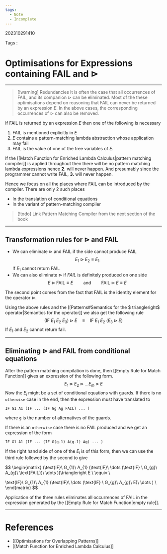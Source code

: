 ```yaml
---
tags:
  - Note
  - Incomplete
---
```

202310291410

Tags :
# Optimisations for Expressions containing $\text{FAIL}$ and $\triangleright$
---
>[!warning] Redundancies
>It is often the case that all occurrences of $\text{FAIL}$, and its companion $\triangleright$ can be eliminated. Most of the these optimisations depend on reasoning that $\text{FAIL}$ can never be returned by an expression $E$. In the above cases, the corresponding occurrences of $\triangleright$ can  also be removed.

If $\text{FAIL}$ is returned by an expression $E$ then one of the following is necessary
1. $\text{FAIL}$ is mentioned explicitly in  $E$
2. $E$ contains a pattern-matching lambda abstraction whose application may fail
3. $\text{FAIL}$ is the value of one of the free variables of $E$.

If the [[Match Function for Enriched Lambda Calculus|pattern matching compiler]] is applied throughout then there will be no pattern matching lambda expressions hence **2.** will never happen.
And presumably since the programmer cannot write $\text{FAIL}$, **3.** will never happen.

Hence we focus on all the places where $\text{FAIL}$ can be introduced by the compiler. There are only 2 such places
- In the translation of conditional equations
- In the variant of pattern-matching compiler
>[!todo] 
>Link Pattern Matching Compiler from the next section of the book

---
## Transformation rules for $\triangleright$ and $\text{FAIL}$

- We can eliminate $\triangleright$ and $\text{FAIL}$ if the side cannot produce $\text{FAIL}$
$$
E_{1} \triangleright E_{2} \equiv E_{1}
$$
  If $E_1$ cannot return $\text{FAIL}$
- We can also eliminate $\triangleright$ if $FAIL$ is definitely produced on one side
$$
E \triangleright \text{FAIL} \equiv E  
\quad\quad \text{and} \quad\quad 
\text{FAIL} \triangleright E \equiv E
$$

The second point comes from the fact that $\text{FAIL}$ is the identity element for the operator $\triangleright$.

Using the above rules and the [[Patterns#Semantics for the $ triangleright$ operator|Semantics for the operator]] we also get the following rule
$$
(\text{IF}\ E_{1}\ E_{2}\ E_{3}) \triangleright E\quad \equiv\quad \text{IF}\ E_{1}\ E_{2}\ (E_{3}\triangleright E)
$$
If $E_1$ and $E_2$ cannot return fail.

---
## Eliminating $\triangleright$ and $\text{FAIL}$ from conditional equations
After the pattern matching compilation is done, then [[Empty Rule for Match Function]] gives an expression of the following form.
$$
E_{1} \triangleright E_{2} \triangleright \dots E_{m} \triangleright E
$$
Now the $E_i$ might be a set of conditional equations with guards. If there is no `otherwise` case in the end, then the expression must have translated to
```
IF G1 A1 (IF ... (IF Gg Ag FAIL) ... )
```
where `g` is the number of alternatives of the guards.

If there is an `otherwise` case there is no $\text{FAIL}$ produced and we get an expression of the form
```
IF G1 A1 (IF ... (IF G(g-1) A(g-1) Ag) ... )
```

If the right hand side of one of the $E_i$ is of this form, then we can use the third rule followed by the second to give

$$
\begin{matrix}
(\text{IF}\ G_{1}\ A_{1} (\text{IF}\ \dots (\text{IF} \ G_{g}\ A_{g}\ \text{FAIL})\ \dots ))\triangleright E \\
\equiv \\

\text{IF}\ G_{1}\ A_{1} (\text{IF}\ \dots (\text{IF} \ G_{g}\ A_{g}\ E)\ \dots ) \\
\end{matrix}
$$

Application of the three rules eliminates all occurrences of $\text{FAIL}$ in the expression generated by the [[Empty Rule for Match Function|empty rule]].

---
# References
- [[Optimisations for Overlapping Patterns]]
- [[Match Function for Enriched Lambda Calculus]]